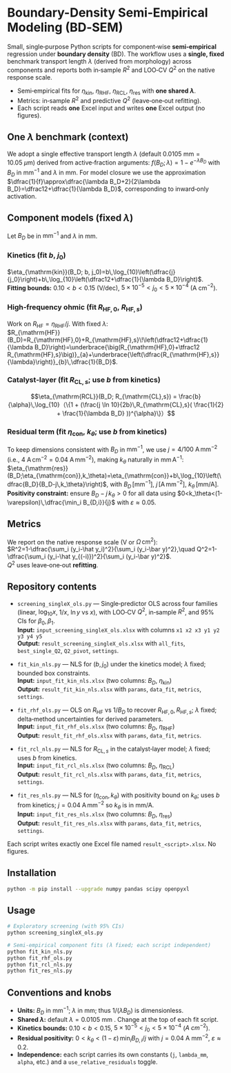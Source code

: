 # Boundary-Density Semi‑Empirical Modeling (BD‑SEM)

Small, single‑purpose Python scripts for component‑wise **semi‑empirical** regression under **boundary density** (BD). The workflow uses a **single, fixed** benchmark transport length $\lambda$ (derived from morphology) across components and reports both in‑sample $R^2$ and LOO‑CV $Q^2$ on the native response scale.

- Semi‑empirical fits for $\eta_{\mathrm{kin}},\ \eta_{\mathrm{RHF}},\ \eta_{\mathrm{RCL}},\ \eta_{\mathrm{res}}$ with **one shared $\lambda$**.
- Metrics: in‑sample $R^2$ and predictive $Q^2$ (leave‑one‑out refitting).
- Each script reads **one** Excel input and writes **one** Excel output (no figures).

## One $\lambda$ benchmark (context)

We adopt a single effective transport length $\lambda$ (default $0.0105\ \mathrm{mm}=10.05\ \mu\mathrm{m}$) derived from active‑fraction arguments: $f(B_D;\lambda)=1-e^{-\lambda B_D}$ with $B_D$ in $\mathrm{mm}^{-1}$ and $\lambda$ in $\mathrm{mm}$. For model closure we use the approximation $\dfrac{1}{f}\approx\dfrac{\lambda B_D+2}{2\lambda B_D}=\dfrac12+\dfrac{1}{\lambda B_D}$, corresponding to inward‑only activation.

## Component models (fixed $\lambda$)

Let $B_D$ be in $\mathrm{mm}^{-1}$ and $\lambda$ in $\mathrm{mm}$.

### Kinetics (fit $b,\ j_0$)
$\eta_{\mathrm{kin}}(B_D; b, j_0)=b\,\log_{10}\left(\dfrac{j}{j_0}\right)+b\,\log_{10}\left(\dfrac12+\dfrac{1}{\lambda B_D}\right)$.  
**Fitting bounds:** $0.10<b<0.15$ (V/dec), $5\times10^{-5}<j_0<5\times10^{-4}$ (A cm$^{-2}$).

### High‑frequency ohmic (fit $R_{\mathrm{HF},0},\ R_{\mathrm{HF},s}$)
Work on $R_{\mathrm{HF}}=\eta_{\mathrm{RHF}}/j$. With fixed $\lambda$:  
$R_{\mathrm{HF}}(B_D)=R_{\mathrm{HF},0}+R_{\mathrm{HF},s}\!\left(\dfrac12+\dfrac{1}{\lambda B_D}\right)=\underbrace{\big(R_{\mathrm{HF},0}+\tfrac12 R_{\mathrm{HF},s}\big)}_{a}+\underbrace{\left(\dfrac{R_{\mathrm{HF},s}}{\lambda}\right)}_{b}\,\dfrac{1}{B_D}$.

### Catalyst‑layer (fit $R_{\mathrm{CL},s}$; use $b$ from kinetics)
$$\eta_{\mathrm{RCL}}(B_D; R_{\mathrm{CL},s}) = \frac{b}{\alpha}\,\log_{10}（\{1 + (\frac{j \ln 10}{2b}\,R_{\mathrm{CL},s}( \frac{1}{2} + \frac{1}{\lambda B_D} ))^{\alpha}\}）$$

### Residual term (fit $\eta_{\mathrm{con}},\ k_\theta$; use $b$ from kinetics)
To keep dimensions consistent with $B_D$ in $\mathrm{mm}^{-1}$, we use $j=4/100\ \mathrm{A\,mm^{-2}}$ (i.e., $4\ \mathrm{A\,cm^{-2}}=0.04\ \mathrm{A\,mm^{-2}}$), making $k_\theta$ naturally in $\mathrm{mm\,A^{-1}}$:  
$\eta_{\mathrm{res}}(B_D;\eta_{\mathrm{con}},k_\theta)=\eta_{\mathrm{con}}+b\,\log_{10}\left(\dfrac{B_D}{B_D-j\,k_\theta}\right)$, with $B_D\,[\mathrm{mm}^{-1}]$, $j\,[\mathrm{A\,mm^{-2}}]$, $k_\theta\,[\mathrm{mm/A}]$.  
**Positivity constraint:** ensure $B_D-j\,k_\theta>0$ for all data using $0<k_\theta<(1-\varepsilon)\,\dfrac{\min_i B_{D,i}}{j}$ with $\varepsilon\approx0.05$.

## Metrics

We report on the native response scale (V or $\Omega\,\mathrm{cm}^2$):  
$R^2=1-\dfrac{\sum_i (y_i-\hat y_i)^2}{\sum_i (y_i-\bar y)^2},\quad Q^2=1-\dfrac{\sum_i (y_i-\hat y_{(-i)})^2}{\sum_i (y_i-\bar y)^2}$.  
$Q^2$ uses leave‑one‑out **refitting**.

## Repository contents

- `screening_singleX_ols.py` — Single‑predictor OLS across four families (linear, $\log_{10}x$, $1/x$, $\ln y$ vs $x$), with LOO‑CV $Q^2$, in‑sample $R^2$, and 95% CIs for $\beta_0,\beta_1$.  
  **Input:** `input_screening_singleX_ols.xlsx` with columns `x1 x2 x3 y1 y2 y3 y4 y5`  
  **Output:** `result_screening_singleX_ols.xlsx` with `all_fits`, `best_single_Q2`, `Q2_pivot`, `settings`.

- `fit_kin_nls.py` — NLS for $(b,j_0)$ under the kinetics model; $\lambda$ fixed; bounded box constraints.  
  **Input:** `input_fit_kin_nls.xlsx` (two columns: $B_D$, $\eta_{\mathrm{kin}}$)  
  **Output:** `result_fit_kin_nls.xlsx` with `params`, `data_fit`, `metrics`, `settings`.

- `fit_rhf_ols.py` — OLS on $R_{\mathrm{HF}}$ vs $1/B_D$ to recover $R_{\mathrm{HF},0}, R_{\mathrm{HF},s}$; $\lambda$ fixed; delta‑method uncertainties for derived parameters.  
  **Input:** `input_fit_rhf_ols.xlsx` (two columns: $B_D$, $\eta_{\mathrm{RHF}}$)  
  **Output:** `result_fit_rhf_ols.xlsx` with `params`, `data_fit`, `metrics`.

- `fit_rcl_nls.py` — NLS for $R_{\mathrm{CL},s}$ in the catalyst‑layer model; $\lambda$ fixed; uses $b$ from kinetics.  
  **Input:** `input_fit_rcl_nls.xlsx` (two columns: $B_D$, $\eta_{\mathrm{RCL}}$)  
  **Output:** `result_fit_rcl_nls.xlsx` with `params`, `data_fit`, `metrics`, `settings`.

- `fit_res_nls.py` — NLS for $(\eta_{\mathrm{con}}, k_\theta)$ with positivity bound on $k_\theta$; uses $b$ from kinetics; $j=0.04\ \mathrm{A\,mm^{-2}}$ so $k_\theta$ is in $\mathrm{mm/A}$.  
  **Input:** `input_fit_res_nls.xlsx` (two columns: $B_D$, $\eta_{\mathrm{res}}$)  
  **Output:** `result_fit_res_nls.xlsx` with `params`, `data_fit`, `metrics`, `settings`.

Each script writes exactly one Excel file named `result_<script>.xlsx`. No figures.

## Installation

```bash
python -m pip install --upgrade numpy pandas scipy openpyxl
```

## Usage

```bash
# Exploratory screening (with 95% CIs)
python screening_singleX_ols.py

# Semi‑empirical component fits (λ fixed; each script independent)
python fit_kin_nls.py
python fit_rhf_ols.py
python fit_rcl_nls.py
python fit_res_nls.py
```

## Conventions and knobs

- **Units:** $B_D$ in $\mathrm{mm}^{-1}$; $\lambda$ in $\mathrm{mm}$; thus $1/(\lambda B_D)$ is dimensionless.
- **Shared $\lambda$:** default $\lambda=0.0105\ \mathrm{mm}$ . Change at the top of each fit script.
- **Kinetics bounds:** $0.10<b<0.15$, $5\times10^{-5}<j_0<5\times10^{-4}$ ($A\ cm^{-2}$).
- **Residual positivity:** $0<k_\theta<(1-\varepsilon)\,\min_i B_{D,i}/j$ with $j=0.04\ \mathrm{A\ mm^{-2}}$, $\varepsilon\approx0.2$.
- **Independence:** each script carries its own constants (`j`, `lambda_mm`, `alpha`, etc.) and a `use_relative_residuals` toggle.
